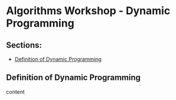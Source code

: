 # Algorithms Workshop - Dynamic Programming

## Sections:

* [Definition of Dynamic Programming](#definition-of-dynamic-programming)

## Definition of Dynamic Programming

content